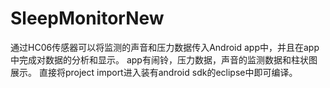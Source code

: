 # SleepMonitorNew
通过HC06传感器可以将监测的声音和压力数据传入Android app中，并且在app中完成对数据的分析和显示。
app有闹铃，压力数据，声音的监测数据和柱状图展示。
直接将project import进入装有android sdk的eclipse中即可编译。

